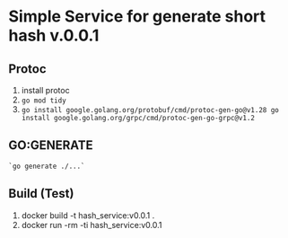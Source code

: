 # Simple Service for generate short hash v.0.0.1
## Protoc
1. install protoc
2.  ```go mod tidy ```
3.  ``` go install google.golang.org/protobuf/cmd/protoc-gen-go@v1.28 go install google.golang.org/grpc/cmd/protoc-gen-go-grpc@v1.2 ```

## GO:GENERATE
    `go generate ./...`

## Build (Test)
1. docker build -t hash_service:v0.0.1 . 
2. docker run -rm -ti hash_service:v0.0.1